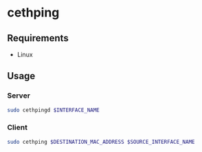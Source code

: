 # cethping
## Requirements

- Linux

## Usage

### Server

```bash
sudo cethpingd $INTERFACE_NAME
```

### Client

```bash
sudo cethping $DESTINATION_MAC_ADDRESS $SOURCE_INTERFACE_NAME
```

